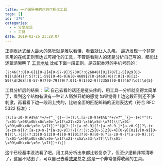 ```yaml
---
title: 一个很好用的正则可视化工具
tags: []
id: '379'
categories:
  - - 分享发现
  - - 工具
date: 2019-02-26 23:29:07
---
```


正则表达式给人最大的感觉就是难以看懂，看着就让人头疼。 最近发现一个非常实用的在线正则表达式可视化的工具，不管是看别人的还是分析自己写的，都能让逻辑清晰明了 [工具地址](https://jex.im/regulex/#!flags=&re=%5E(a%7Cb)*%3F%24) 比如下面一段正则，是匹配香港的手机号码的：

```
(?:46(?:0[0-6]1[0-2]4[0-57-9])5730(?:626848)[01]707[1-5]929[03-9])\d{4}(?:5(?:[1-59][0-46-9]6[0-4689]7[0-2469])6(?:0[1-9][13-59]\d[268][0-57-9]7[0-79])9(?:0[1-9]1[02-9][2358][0-8][467]\d))\d{5}
```

工具分析后的结果： ![](https://blog-1252719385.cos.ap-guangzhou.myqcloud.com/images/hk_phone.png) 自己去看的话还是挺头疼的，用工具一分析就变得太简单了，看到这个结构有没有一种让人豁然开朗的感觉 如果觉得上边这段正则还不够刺激，再看看下边一段网上找的，比较全面的匹配邮箱的正则表达式（符合 RFC 5322 标准）：

```
(?:[a-z0-9!#$%&'*+/=?^_`{}~-]+(?:\.[a-z0-9!#$%&'*+/=?^_`{}~-]+)*"(?:[\x01-\x08\x0b\x0c\x0e-\x1f\x21\x23-\x5b\x5d-\x7f]\\[\x01-\x09\x0b\x0c\x0e-\x7f])*")@(?:(?:[a-z0-9](?:[a-z0-9-]*[a-z0-9])?\.)+[a-z0-9](?:[a-z0-9-]*[a-z0-9])?\[(?:(?:25[0-5]2[0-4][0-9][01]?[0-9][0-9]?)\.){3}(?:25[0-5]2[0-4][0-9][01]?[0-9][0-9]?[a-z0-9-]*[a-z0-9]:(?:[\x01-\x08\x0b\x0c\x0e-\x1f\x21-\x5a\x53-\x7f]\\[\x01-\x09\x0b\x0c\x0e-\x7f])+)\])
```

这个已经基本没法看了吧，用工具分析出来都比较复杂了，但至少逻辑非常清晰了，这里不贴图了，可以自己去看[效果](https://jex.im/regulex)总之,这是一个非常值得收藏的工具。